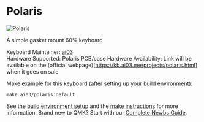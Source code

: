 # Polaris

![Polaris](https://i.imgur.com/bENjPiK.jpg)

A simple gasket mount 60% keyboard

Keyboard Maintainer: [ai03](https://github.com/ai03-2725)  
Hardware Supported: Polaris PCB/case
Hardware Availability: Link will be available on the (official webpage)[https://kb.ai03.me/projects/polaris.html] when it goes on sale

Make example for this keyboard (after setting up your build environment):

    make ai03/polaris:default

See the [build environment setup](https://docs.qmk.fm/#/getting_started_build_tools) and the [make instructions](https://docs.qmk.fm/#/getting_started_make_guide) for more information. Brand new to QMK? Start with our [Complete Newbs Guide](https://docs.qmk.fm/#/newbs).

